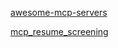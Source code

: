 [awesome-mcp-servers](github.com/punkpeye/awesome-mcp-servers)

[mcp_resume_screening](https://github.com/run-llama/mcp_resume_screening)
